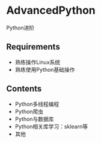 # AdvancedPython
Python进阶


## Requirements
- 熟练操作Linux系统
- 熟练使用Python基础操作

## Contents
* Python多线程编程
* Python爬虫
* Python与数据库
* Python相关库学习：sklearn等
* 其他
